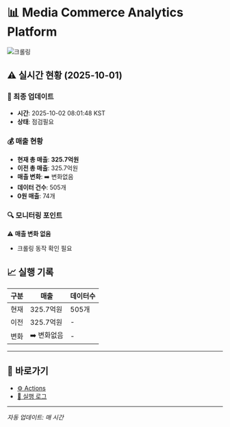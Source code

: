 # 📊 Media Commerce Analytics Platform

![크롤링](https://img.shields.io/badge/크롤링-점검필요-yellow)

## ⚠️ 실시간 현황 (2025-10-01)

### 📍 최종 업데이트
- **시간**: 2025-10-02 08:01:48 KST
- **상태**: 점검필요

### 💰 매출 현황
- **현재 총 매출**: **325.7억원**
- **이전 총 매출**: 325.7억원
- **매출 변화**: ➡️ 변화없음
- **데이터 건수**: 505개
- **0원 매출**: 74개

### 🔍 모니터링 포인트

⚠️ **매출 변화 없음**
- 크롤링 동작 확인 필요


## 📈 실행 기록

| 구분 | 매출 | 데이터수 |
|------|------|----------|
| 현재 | 325.7억원 | 505개 |
| 이전 | 325.7억원 | - |
| 변화 | ➡️ 변화없음 | - |

---

## 🔗 바로가기

- [⚙️ Actions](../../actions)
- [📝 실행 로그](../../actions/workflows/daily_scraping.yml)

---

*자동 업데이트: 매 시간*
